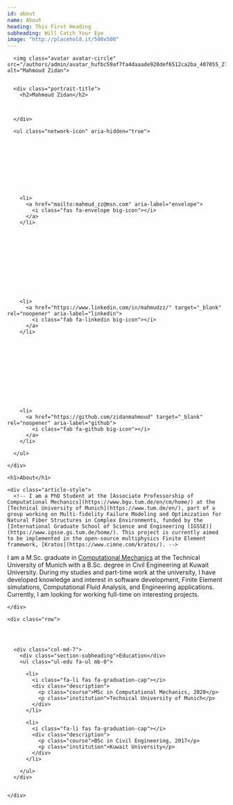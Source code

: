 ```yaml
---
id: about
name: About
heading: This First Heading
subheading: Will Catch Your Eye
image: "http://placehold.it/500x500"
---
```


 
<div class="row">
  <div class="col-12 col-lg-4">
    <div id="profile">

      
      
      <img class="avatar avatar-circle" src="/authors/admin/avatar_hufbc59af7fa4daaade928def6512ca2ba_407055_270x270_fill_lanczos_center_3.png" alt="Mahmoud Zidan">
      

      <div class="portrait-title">
        <h2>Mahmoud Zidan</h2>
        

        
      </div>

      <ul class="network-icon" aria-hidden="true">
        
        
        
        
          
        
        
        
        
        
        <li>
          <a href="mailto:mahmud_zz@msn.com" aria-label="envelope">
            <i class="fas fa-envelope big-icon"></i>
          </a>
        </li>
        
        
        
        
          
        
        
        
        
        
          
        
        <li>
          <a href="https://www.linkedin.com/in/mahmudzz/" target="_blank" rel="noopener" aria-label="linkedin">
            <i class="fab fa-linkedin big-icon"></i>
          </a>
        </li>
        
        
        
        
          
        
        
        
        
        
          
        
        <li>
          <a href="https://github.com/zidanmahmoud" target="_blank" rel="noopener" aria-label="github">
            <i class="fab fa-github big-icon"></i>
          </a>
        </li>
        
      </ul>

    </div>
  </div>
  <div class="col-12 col-lg-8">

    
    <h1>About</h1>

    <div class="article-style">
      <!-- I am a PhD Student at the [Associate Professorship of Computational Mechanics](https://www.bgu.tum.de/en/cm/home/) at the [Technical University of Munich](https://www.tum.de/en/), part of a group working on Multi-fidelity Failure Modeling and Optimization for Natural Fiber Structures in Complex Environments, funded by the [International Graduate School of Science and Engineering (IGSSE)](https://www.igsse.gs.tum.de/home/). This project is currently aimed to be implemented in the open-source multiphysics Finite Element framework, [Kratos](https://www.cimne.com/kratos/). -->
<p>I am a M.Sc. graduate in <a href="https://www.bgu.tum.de/come/home/" target="_blank" rel="noopener">Computational Mechanics</a> at the Technical University of Munich with a B.Sc. degree in Civil Engineering at Kuwait University. During my studies and part-time work at the university, I have developed knowledge and interest in software development, Finite Element simulations, Computational Fluid Analysis, and Engineering applications. Currently, I am looking for working full-time on interesting projects.</p>
<!-- 
  <i class="fas fa-download  pr-1 fa-fw"></i> Download my <a href="/uploads/cv.pdf" target="_blank">resumé</a>. -->
<!-- 
  <i class="fas fa-download  pr-1 fa-fw"></i> <a href="/uploads/cv.pdf" target="_blank">Resumé</a> -->

    </div>

    <div class="row">

      

      
      <div class="col-md-7">
        <div class="section-subheading">Education</div>
        <ul class="ul-edu fa-ul mb-0">
          
          <li>
            <i class="fa-li fas fa-graduation-cap"></i>
            <div class="description">
              <p class="course">MSc in Computational Mechanics, 2020</p>
              <p class="institution">Technical University of Munich</p>
            </div>
          </li>
          
          <li>
            <i class="fa-li fas fa-graduation-cap"></i>
            <div class="description">
              <p class="course">BSc in Civil Engineering, 2017</p>
              <p class="institution">Kuwait University</p>
            </div>
          </li>
          
        </ul>
      </div>
      

    </div>
  </div>
 